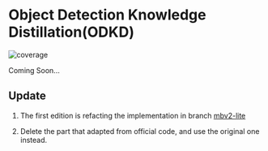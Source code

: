 # Object Detection Knowledge Distillation(ODKD)

![coverage](https://codecov.io/github/SsisyphusTao/SSD-Knowledge-Distillation/coverage.svg?branch=dev)

Coming Soon...

## Update

1. The first edition is refacting the implementation in branch [mbv2-lite](https://github.com/SsisyphusTao/SSD-Knowledge-Distillation/tree/mbv2-lite)

2. Delete the part that adapted from official code, and use the original one instead.